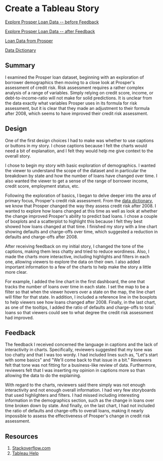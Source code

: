 # Create a Tableau Story

[Explore Prosper Loan Data -- before Feedback](https://public.tableau.com/profile/travis.dickey#!/vizhome/Udacity--CreateTableauStoryProject/ExploringProsperLoanData)

[Explore Prosper Loan Data -- after Feedback](https://public.tableau.com/profile/travis.dickey#!/vizhome/Udacity--CreateTableauStoryProject--afterFeedback/ExploringProsperLoanData)

[Loan Data from Prosper](https://www.google.com/url?q=https://s3.amazonaws.com/udacity-hosted-downloads/ud651/prosperLoanData.csv&sa=D&ust=1511184905769000&usg=AFQjCNHfzkzdWPUSMFMdz5RXTbNK3jcWdQ)

[Data Dictionary](https://docs.google.com/spreadsheets/d/1gDyi_L4UvIrLTEC6Wri5nbaMmkGmLQBk-Yx3z0XDEtI/edit#gid=0)

## Summary
I examined the Prosper loan dataset, beginning with an exploration of borrower demographics then moving to a close look at Prosper's assessment of credit risk. Risk assessment requires a rather complex analysis of a range of variables. Simply relying on credit score, income, or debt-to-income-ratio will not make for solid predictions. It is unclear from the data exactly what variables Prosper uses in its formula for risk assessment, but it is clear that they made an adjustment to their formula after 2008, which seems to have improved their credit risk assessment.

## Design
One of the first design choices I had to make was whether to use captions or buttons in my story. I chose captions because I felt the charts would need a bit of explanation, and I felt they would help me give context to the overall story.

I chose to begin my story with basic exploration of demographics. I wanted the viewer to understand the scope of the dataset and in particular the breakdown by state and how the number of loans have changed over time. I also wanted the viewer to get a sense of the range of borrower income, credit score, employment status, etc.

Following the exploration of basics, I began to delve deeper into the area of primary focus, Prosper's credit risk assessment. From the [data dictionary](https://docs.google.com/spreadsheets/d/1gDyi_L4UvIrLTEC6Wri5nbaMmkGmLQBk-Yx3z0XDEtI/edit#gid=0), we know that Prosper changed the way they assess credit risk after 2008. I wanted to explore how loans changed at this time as well as look at whether the change improved Prosper's ability to predict bad loans. I chose a couple of boxplots and a scatterplot to highlight this because I felt they best showed how loans changed at that time. I finished my story with a line chart showing defaults and charge-offs over time, which suggested a reduction in defaults and charge-offs after 2008.

After receiving feedback on my initial story, I changed the tone of the captions, making them less chatty and tried to reduce wordiness. Also, I made the charts more interactive, including highlights and filters in each one, allowing viewers to explore the data on their own. I also added important information to a few of the charts to help make the story a little more clear.

For example, I added the line chart in the first dashboard, the one that tracks the number of loans over time in each state. I set the map to be a filter so that when the viewer hovers over a state on the map, the line chart will filter for that state. In addition, I included a reference line in the boxplots to help viewers see how loans changed after 2008. Finally, in the last chart, as one of the tooltips, I added the ratio of defaults and charge-offs to total loans so that viewers could see to what degree the credit risk assessment had improved.  

## Feedback
The feedback I received concerned the language in captions and the lack of interactivity in charts. Specifically, reviewers suggested that my tone was too chatty and that I was too wordy. I had included lines such as, "Let's start with some basics" and "We'll come back to that issue in a bit." Reviewers felt that tone was not fitting for a business-like review of data. Furthermore, reviewers felt that I was inserting my opinion in captions more so than allowing the data to do the explaining.

With regard to the charts, reviewers said there simply was not enough interactivity and not enough overall information. I had very few storyboards that used highlighters and filters. I had missed including interesting information in the demographics section, such as the change in loans over time broken down by state. And finally, on the last chart, I had not included the ratio of defaults and charge-offs to overall loans, making it nearly impossible to assess the effectiveness of Prosper's change in credit risk assessment.

## Resources
1. [Stackoverflow.com](www.stackoverflow.com)
2. [Tableau Help](http://onlinehelp.tableau.com/current/pro/desktop/en-us/help.htm#default.html%3FTocPath%3D_____1)
